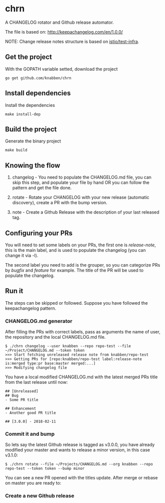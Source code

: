 # chrn

A CHANGELOG rotator and Github release automator.

The file is based on:
http://keepachangelog.com/en/1.0.0/

NOTE: Change release notes structure is based on [istio/test-infra](https://github.com/istio/test-infra/tree/master/toolbox/release_note_collector).


## Get the project

With the GOPATH variable setted, download the project
```
go get github.com/knabben/chrn
```

## Install dependencies

Install the dependencies

```
make install-dep
```

## Build the project

Generate the binary project

```
make build
```

## Knowing the flow

1) changelog - You need to populate the CHANGELOG.md file, you can skip this step, and populate your file by hand OR you can follow the pattern and get the file done.

2) rotate - Rotate your CHANGELOG with your new release (automatic discovery), create a PR with the bump version.

3) note - Create a Github Release with the description of your last released tag.


## Configuring your PRs

You will need to set some labels on your PRs, the first one is *release-note*, this is the main label, and is used to populate the changelog (you can change it via -l).

The second label you need to add is the grouper, so you can categorize PRs by *bugfix*  and *feature* for example. The title of the PR will be used to populate the changelog.

## Run it

The steps can be skipped or followed. Suppose you have followed the keepachangelog pattern.

### CHANGELOG.md generator

After filling the PRs with correct labels, pass as arguments the name of user, the repository and the local CHANGELOG.md file.

```
$ ./chrn changelog --user knabben --repo repo-test --file ~/Project/CHANGELOG.md --token token
>>> Start fetching unreleased release note from knabben/repo-test
>>> Getting PRs for [repo:knabben/repo-test label:release-note is:merged type:pr base:master merged:...]
>>> Modifying changelog file
```

You have a local modified CHANGELOG.md with the latest merged PRs title from the last release until now:

```
## [Unreleased]
## Bug
- Some PR title

## Enhancement
- Another good PR title

## [3.0.0] - 2018-02-11
```

### Commit it and bump

So lets say the latest Github release is tagged as v3.0.0, you have already modified your master and wants to release a minor version, in this case v3.1.0:

```
$ ./chrn rotate --file ~/Projects/CHANGELOG.md --org knabben --repo repo-test --token token --bump minor
```

You can see a new PR opened with the titles update. After merge or rebase on master you are ready to:

### Create a new Github release
